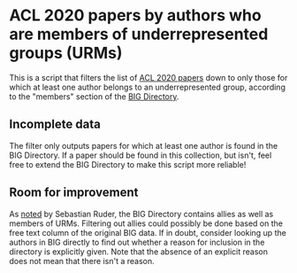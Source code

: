 # ACL 2020 papers by authors who are members of underrepresented groups (URMs)
This is a script that filters the list of [ACL 2020 papers](https://acl2020.org/) down to only those for which at least one author belongs to an underrepresented group, according to the "members" section of the [BIG Directory](http://www.winlp.org/big-directory/).

## Incomplete data
The filter only outputs papers for which at least one author is found in the BIG Directory. If a paper should be found in this collection, but isn't, feel free to extend the BIG Directory to make this script more reliable!

## Room for improvement
As [noted](https://github.com/ojahnn/acl2020-urm-papers/issues/1) by Sebastian Ruder, the BIG Directory contains allies as well as members of URMs. Filtering out allies could possibly be done based on the free text column of the original BIG data. If in doubt, consider looking up the authors in BIG directly to find out whether a reason for inclusion in the directory is explicitly given. Note that the absence of an explicit reason does not mean that there isn't a reason.
